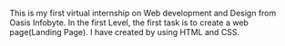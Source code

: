 This is my first virtual internship on Web development and Design from Oasis Infobyte.
In the first Level, the first task is to create a web page(Landing Page). I have created by using HTML and CSS.
